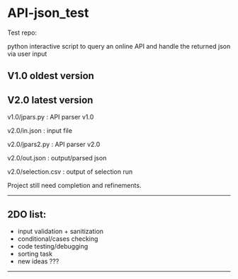 # API-json_test
Test repo:  

python interactive script to query an online API and handle the returned json via user input  

  
## V1.0 oldest version  
  
## V2.0 latest version  

v1.0/jpars.py	:	API parser v1.0  
  
v2.0/in.json	:	input file  
  
v2.0/jpars2.py	:	API parser v2.0  
  
v2.0/out.json	:	output/parsed json  
  
v2.0/selection.csv	:	output of selection run  
  
  
Project still need completion and refinements.   
  
---  
## 2DO list:  

* input validation + sanitization  
* conditional/cases checking  
* code testing/debugging  
* sorting task  
* new ideas ???  
---

